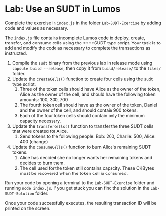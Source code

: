 # Lab: Use an SUDT in Lumos

Complete the exercise in `index.js` in the folder `Lab-SUDT-Exercise` by adding code and values as necessary.

The `index.js` file contains incomplete Lumos code to deploy, create, transfer, and consume cells using the ****SUDT type script. Your task is to add and modify the code as necessary to complete the transactions as instructed. 

1. Compile the `sudt` binary from the previous lab in release mode using `capsule build --release`, then copy it from `build/release/` to the `files/` folder. 
2. Update the `createCells()` function to create four cells using the `sudt` type script.
   1. Three of the token cells should have Alice as the owner of the token, Alice as the owner of the cell, and should have the following token amounts: 100, 300, 700
   2. The fourth token cell should have as the owner of the token, Daniel and the owner of the cell, and should contain 900 tokens.
   3. Each of the four token cells should contain only the minimum capacity necessary.
3. Update the `transferCells()` function to transfer the three SUDT cells that were created for Alice.
   1. Send tokens to the following people: Bob: 200, Charlie: 500, Alice: 400 \(change\)
4. Update the `consumeCells()` function to burn Alice's remaining SUDT tokens.
   1. Alice has decided she no longer wants her remaining tokens and decides to burn them.
   2. The cell used for the token still contains capacity. These CKBytes must be recovered when the token cell is consumed. 

Run your code by opening a terminal to the `Lab-SUDT-Exercise` folder and running `node index.js`. If you get stuck you can find the solution in the `Lab-SUDT-Solution` folder.

Once your code successfully executes, the resulting transaction ID will be printed on the screen.

